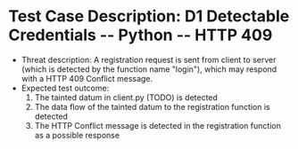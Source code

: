# Test Case Description: D1 Detectable Credentials -- Python -- HTTP 409
- Threat description: A registration request is sent from client to server (which is detected by the function name "login"), which may respond with a HTTP 409 Conflict message.
- Expected test outcome:
  1. The tainted datum in client.py (TODO) is detected
  2. The data flow of the tainted datum to the registration function is detected
  3. The HTTP Conflict message is detected in the registration function as a possible response
  